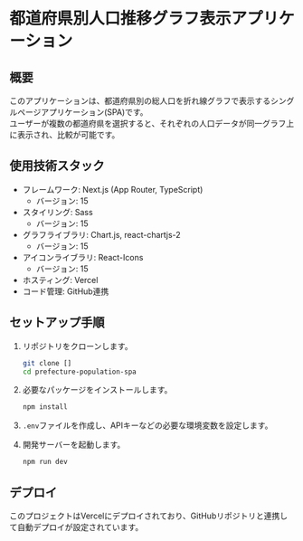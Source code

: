 # 都道府県別人口推移グラフ表示アプリケーション

## 概要

このアプリケーションは、都道府県別の総人口を折れ線グラフで表示するシングルページアプリケーション(SPA)です。  
ユーザーが複数の都道府県を選択すると、それぞれの人口データが同一グラフ上に表示され、比較が可能です。

## 使用技術スタック

- フレームワーク: Next.js (App Router, TypeScript)
  - バージョン: 15
- スタイリング: Sass
  - バージョン: 15
- グラフライブラリ: Chart.js, react-chartjs-2
  - バージョン: 15
- アイコンライブラリ: React-Icons
  - バージョン: 15
- ホスティング: Vercel
- コード管理: GitHub連携

## セットアップ手順

1. リポジトリをクローンします。

    ```bash
    git clone []
    cd prefecture-population-spa
    ```

2. 必要なパッケージをインストールします。

    ```bash
    npm install
    ```

3. `.env`ファイルを作成し、APIキーなどの必要な環境変数を設定します。

4. 開発サーバーを起動します。

    ```bash
    npm run dev
    ```

## デプロイ

このプロジェクトはVercelにデプロイされており、GitHubリポジトリと連携して自動デプロイが設定されています。
